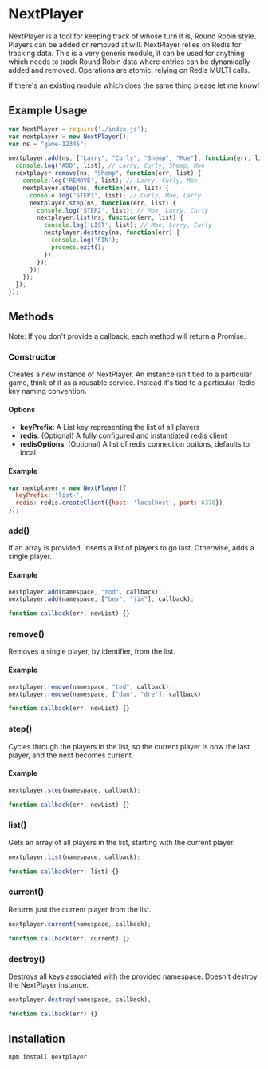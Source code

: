 # NextPlayer

NextPlayer is a tool for keeping track of whose turn it is, Round Robin style.
Players can be added or removed at will.
NextPlayer relies on Redis for tracking data.
This is a very generic module, it can be used for anything which needs to track Round Robin data where entries can be dynamically added and removed.
Operations are  atomic, relying on Redis MULTI calls.

If there's an existing module which does the same thing please let me know!

## Example Usage

```javascript
var NextPlayer = require('./index.js');
var nextplayer = new NextPlayer();
var ns = "game-12345";

nextplayer.add(ns, ["Larry", "Curly", "Shemp", "Moe"], function(err, list) {
  console.log('ADD', list); // Larry, Curly, Shemp, Moe
  nextplayer.remove(ns, "Shemp", function(err, list) {
    console.log('REMOVE', list); // Larry, Curly, Moe
    nextplayer.step(ns, function(err, list) {
      console.log('STEP1', list); // Curly, Moe, Larry
      nextplayer.step(ns, function(err, list) {
        console.log('STEP2', list); // Moe, Larry, Curly
        nextplayer.list(ns, function(err, list) {
          console.log('LIST', list); // Moe, Larry, Curly
          nextplayer.destroy(ns, function(err) {
            console.log('FIN');
            process.exit();
          });
        });
      });
    });
  });
});
```

## Methods

Note: If you don't provide a callback, each method will return a Promise.

### Constructor

Creates a new instance of NextPlayer. An instance isn't tied to a particular game, think of it as a reusable service. Instead it's tied to a particular Redis key naming convention.

#### Options

* **keyPrefix**: A List key representing the list of all players
* **redis**: (Optional) A fully configured and instantiated redis client
* **redisOptions**: (Optional) A list of redis connection options, defaults to local

#### Example

```javascript
var nextplayer = new NextPlayer({
  keyPrefix: 'list-',
  redis: redis.createClient({host: 'localhost', port: 6370})
});
```

### add()

If an array is provided, inserts a list of players to go last. Otherwise, adds a single player.

#### Example

```javascript
nextplayer.add(namespace, "tod", callback);
nextplayer.add(namespace, ["bev", "jim"], callback);

function callback(err, newList) {}
```

### remove()

Removes a single player, by identifier, from the list.

#### Example

```javascript
nextplayer.remove(namespace, "ted", callback);
nextplayer.remove(namespace, ["dan", "dre"], callback);

function callback(err, newList) {}
```

### step()

Cycles through the players in the list, so the current player is now the last player, and the next becomes current.

#### Example

```javascript
nextplayer.step(namespace, callback);

function callback(err, newList) {}
```

### list()

Gets an array of all players in the list, starting with the current player.

```javascript
nextplayer.list(namespace, callback);

function callback(err, list) {}
```

### current()

Returns just the current player from the list.

```javascript
nextplayer.current(namespace, callback);

function callback(err, current) {}
```

### destroy()

Destroys all keys associated with the provided namespace. Doesn't destroy the NextPlayer instance.

```javascript
nextplayer.destroy(namespace, callback);

function callback(err) {}
```

## Installation

```bash
npm install nextplayer
```
